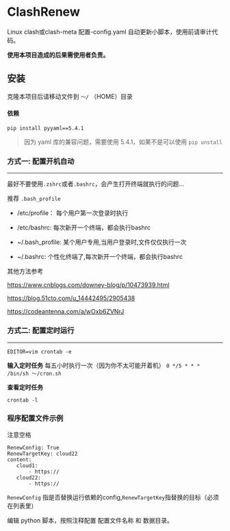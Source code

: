 # ClashRenew

Linux clash或clash-meta 配置-config.yaml 自动更新小脚本，使用前请审计代码。


**使用本项目造成的后果需使用者负责。**


## 安装

克隆本项目后请移动文件到 ```～/``` （HOME）目录

#### 依赖

```pip install pyyaml==5.4.1```

>因为 yaml 库的兼容问题，需要使用 5.4.1，如果不是可以使用 ```pip unstall```



### 方式一: 配置开机自动

-------

最好不要使用```.zshrc```或者```.bashrc```，会产生打开终端就执行的问题...

推荐 ```.bash_profile```  

- /etc/profile： 每个用户第一次登录时执行

- /etc/bashrc: 每次新开一个终端，都会执行bashrc

- ~/.bash_profile: 某个用户专用,当用户登录时,文件仅仅执行一次

- ~/.bashrc: 个性化终端了,每次新开一个终端，都会执行bashrc


其他方法参考

https://www.cnblogs.com/downey-blog/p/10473939.html

https://blog.51cto.com/u_14442495/2905438

https://codeantenna.com/a/wOxb6ZVNrJ


### 方式二: 配置定时运行

------

```
EDITOR=vim crontab -e
```

**输入定时任务**
每五小时执行一次（因为你不太可能开着机）
 ```0 */5 * * *  /bin/sh ～/cron.sh```

**查看定时任务**
```
crontab -l
```



### 程序配置文件示例

注意空格
```
RenewConfig: True
RenewTargetKey: cloud22
content:
   cloud1:
       - https://
   cloud22:
       - https://

```

```RenewConfig``` 指是否替换运行依赖的config,```RenewTargetKey```指替换的目标（必须在列表里）




编辑 python 脚本，按照注释配置 配置文件名称 和 数据目录。
